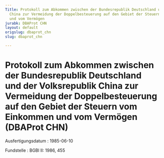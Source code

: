 ```yaml
---
Title: Protokoll zum Abkommen zwischen der Bundesrepublik Deutschland und der Volksrepublik
  China zur Vermeidung der Doppelbesteuerung auf den Gebiet der Steuern vom Einkommen
  und vom Vermögen
jurabk: DBAProt CHN
layout: default
origslug: dbaprot_chn
slug: dbaprot_chn

---
```


# Protokoll zum Abkommen zwischen der Bundesrepublik Deutschland und der Volksrepublik China zur Vermeidung der Doppelbesteuerung auf den Gebiet der Steuern vom Einkommen und vom Vermögen (DBAProt CHN)

Ausfertigungsdatum
:   1985-06-10

Fundstelle
:   BGBl II: 1986, 455

